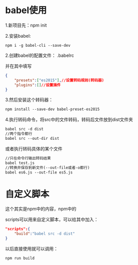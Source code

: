 # babel使用

1.新项目先：npm init

2.安装babel:

```
npm i -g babel-cli --save-dev
```

2.创建babel的配置文件：  .babelrc

并在其中填写

```json
{
    "presets":["es2015"],//设置转码规则(转码器)
    "plugins":[]//设置插件
}
```

3.然后安装这个转码器：

```markdown
npm install --save-dev babel-preset-es2015
```

4.执行转码命令，将src中的文件转码，转码后文件放到dist文件夹

```markdown
babel src -d dist
//两个指令都行
babel src --out-dir dist
```

或者执行转码具体的某个文件

```markdown
//只在命令行输出转码结果
babel test.js
//转换并保存到新文件(--out-file或者-o都行)
babel es6.js --out-file es5.js
```

# 自定义脚本

这个其实是npm中的内容，npm中的

scripts可以用来自定义脚本，可以给其中加入：

```json
"scripts":{
    "build":"babel src -d dist"
}
```

以后直接使用就可以调用：

```markdown
npm run build
```



